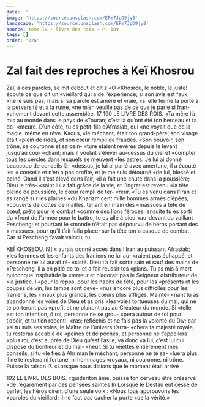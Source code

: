 ```yaml
---
date: ''
image: 'https://source.unsplash.com/EFm7JpD9jy8'
landscape: 'https://source.unsplash.com/EFm7JpD9jy8'
source: tome IV - livre des rois - P. 189
tags: []
order: '226'
---
```


# Zal fait des reproches à Keï Khosrou

Zal, à ces paroles, se mit debout et dit z «O «Khosrou, le noble, le juste! écoute ce que dit un «vieillard qui a de l’expérience; si son avis est faux, «ne le suis pas; mais si sa parole est amère et vraie, «si elle ferme la porte à la perversité et à la ruine, «ne m’en veuille pas de ce que je parle si fran- «chemcnt devant cette assemblée.
17
190 LE LIVRE DES ROIS.
«Ta mère l’a mis au monde dans le pays de
«Touran; c’est là qu’ont été ton berceau et ta de-
«meure. D’un côté, tu es petit-fils d’Afrasiab, qui
«ne voyait que de la magie. même en rêve. Kaous, «le méchant, était ton grand-père; son visage était
«plein de rides, et son cœur rempli de fraudes. «Son pouvoir, son trône, sa couronne et sa cein- «ture étaient révérés depuis le levant jusqu’au cou-
«chant; mais il voulait s’élever au-dessus du ciel et «compter tous les cercles dans lesquels se meuvent «les astres. Je lui ai donné beaucoup de conseils là- «dessus, je lui ai parlé avec amertune, il a écouté les
« conseils et n’en a pas profité, et je me suis détourné
«de lui, blessé et peiné. Qand il s’est élevé dans l’air,
«il a fait une chute dans la poussière; Dieu le très- «saint lui a fait grâce de la vie, et l’ingrat est revenu «la tête pleine de poussière, le cœur rempli de ter- «reur.
«Tu es venu dans l’Iran et as rangé sur les plaines
«du Kharizm cent mille hommes armés d’épées,
«couverts de cottes de mailles, tenant en main des
«massues à tête de bœuf, prêts pour le combat
«comme des lions féroces; ensuite tu es sorti du «front de l’armée pour le battre, tu es allé à pied
«au-devant du vaillant Pescheng; et pourtant le «monde n’était pas dépourvu de héros portant des
« massues, pour qu’il t’ait fallu placer sur la tête ton
a casque de combat. Car si Pescheng t’avait vaincu, tu

KEÏ KHOSBOU. l9] « aurais donné accès dans l’Iran au puissant Afrasiab;
«les femmes et les enfants des Iraniens ne lui au- «raient pas échappé, et personne ne lui aurait ré-
«sisté. Dieu t’a fait sortir sain et sauf des mains de «Pescheng, il a en pitié de toi et a fait réussir tes «plans. Tu as mis à mort quiconque inspiraitde la «terreur et n’adorait pas le Seigneur distributeur de
«la justice. l «pour le repos, pour les habits de fête, pour les
«présents et les coupes de vin, les temps sont deve- «nus encore plus difficiles pour les Iraniens, les «maux plus grands, les cœurs plus affligés. Mainte- «nant tu as abandonné les voies de Dieu et as pris «les voies tortueuses du mal, qui ne te porteront pas «profit et ne plairont pas au Créateur du monde. Si «telle est ton intention, ô roi, personne ne se grou- «pera autour de toi pour t’obéir, et tu t’en repenti-
«ras; réfléchis et ne fais pas la volonté du Div; car «si tu suis ses voies, le Maître de l’univers t’arra- «chera ta majesté royale, tu resteras accablé de «peines et de péchés, et personne ne t’appellera «plus roi; c’est auprès de Dieu qu’est l’asile, va donc
«à lui, c’est lui qui dispose du bonheur et du mal- «heur. Si tu rejettes entièrement mes conseils, si tu «le fies à Ahriman le méchant, personne ne te sa- «luera plus; il ne te restera ni fortune, ni hommages «royaux, ni couronne. ni trône. Puisse la raison
l7.
«Lorsque nous disions que le moment était arrivé

192 LE LIVRE DES BOIS. «guideriton âme, puisse ton cerveau être préservé «de l’égarement par des pensées saintes In
Lorsque le Destau eut cessé de parler, les héros
dirent d’une seule voix : «Nous tous approuvons les
«paroles du vieillard; il ne faut pas cacher la porte «de la vérité.»
